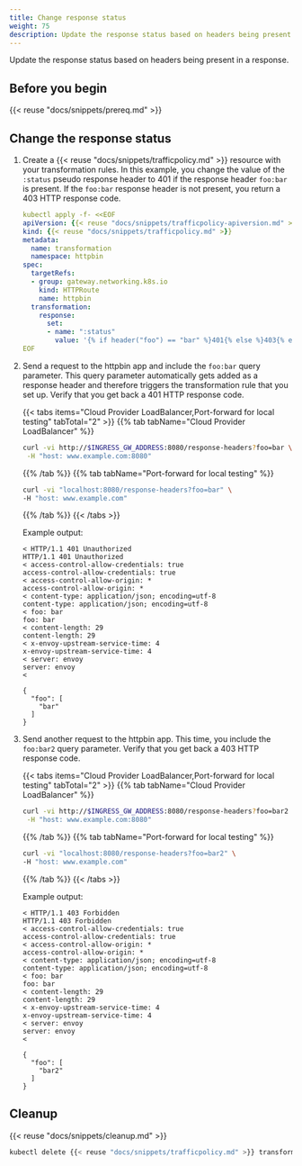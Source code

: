 ```yaml
---
title: Change response status
weight: 75
description: Update the response status based on headers being present in a response.
---
```


Update the response status based on headers being present in a response.

## Before you begin

{{< reuse "docs/snippets/prereq.md" >}}


## Change the response status

1. Create a {{< reuse "docs/snippets/trafficpolicy.md" >}} resource with your transformation rules. In this example, you change the value of the `:status` pseudo response header to 401 if the response header `foo:bar` is present. If the `foo:bar` response header is not present, you return a 403 HTTP response code. 

   ```yaml
   kubectl apply -f- <<EOF
   apiVersion: {{< reuse "docs/snippets/trafficpolicy-apiversion.md" >}}
   kind: {{< reuse "docs/snippets/trafficpolicy.md" >}}
   metadata:
     name: transformation
     namespace: httpbin
   spec:
     targetRefs:
     - group: gateway.networking.k8s.io
       kind: HTTPRoute
       name: httpbin
     transformation:
       response:
         set:
         - name: ":status"
           value: '{% if header("foo") == "bar" %}401{% else %}403{% endif %}'
   EOF
   ```

3. Send a request to the httpbin app and include the `foo:bar` query parameter. This query parameter automatically gets added as a response header and therefore triggers the transformation rule that you set up. Verify that you get back a 401 HTTP response code. 
   
   {{< tabs items="Cloud Provider LoadBalancer,Port-forward for local testing" tabTotal="2"  >}}
   {{% tab tabName="Cloud Provider LoadBalancer" %}}
   ```sh
   curl -vi http://$INGRESS_GW_ADDRESS:8080/response-headers?foo=bar \
    -H "host: www.example.com:8080" 
   ```
   {{% /tab %}}
   {{% tab tabName="Port-forward for local testing" %}}
   ```sh
   curl -vi "localhost:8080/response-headers?foo=bar" \
   -H "host: www.example.com" 
   ```
   {{% /tab %}}
   {{< /tabs >}}
   
   Example output: 
   ```console {hl_lines=[1,2,20,21]}
   < HTTP/1.1 401 Unauthorized
   HTTP/1.1 401 Unauthorized
   < access-control-allow-credentials: true
   access-control-allow-credentials: true
   < access-control-allow-origin: *
   access-control-allow-origin: *
   < content-type: application/json; encoding=utf-8
   content-type: application/json; encoding=utf-8
   < foo: bar
   foo: bar
   < content-length: 29
   content-length: 29
   < x-envoy-upstream-service-time: 4
   x-envoy-upstream-service-time: 4
   < server: envoy
   server: envoy
   < 

   {
     "foo": [
       "bar"
     ]
   }
   ```

4. Send another request to the httpbin app. This time, you include the `foo:bar2` query parameter. Verify that you get back a 403 HTTP response code. 
   
   {{< tabs items="Cloud Provider LoadBalancer,Port-forward for local testing" tabTotal="2"  >}}
   {{% tab tabName="Cloud Provider LoadBalancer" %}}
   ```sh
   curl -vi http://$INGRESS_GW_ADDRESS:8080/response-headers?foo=bar2 \
    -H "host: www.example.com:8080" 
   ```
   {{% /tab %}}
   {{% tab tabName="Port-forward for local testing" %}}
   ```sh
   curl -vi "localhost:8080/response-headers?foo=bar2" \
   -H "host: www.example.com" 
   ```
   {{% /tab %}}
   {{< /tabs >}}
   
   Example output: 
   ```console {hl_lines=[1,2,20,21]}
   < HTTP/1.1 403 Forbidden
   HTTP/1.1 403 Forbidden
   < access-control-allow-credentials: true
   access-control-allow-credentials: true
   < access-control-allow-origin: *
   access-control-allow-origin: *
   < content-type: application/json; encoding=utf-8
   content-type: application/json; encoding=utf-8
   < foo: bar
   foo: bar
   < content-length: 29
   content-length: 29
   < x-envoy-upstream-service-time: 4
   x-envoy-upstream-service-time: 4
   < server: envoy
   server: envoy
   < 

   {
     "foo": [
       "bar2"
     ]
   }
   ```

## Cleanup

{{< reuse "docs/snippets/cleanup.md" >}}

```sh
kubectl delete {{< reuse "docs/snippets/trafficpolicy.md" >}} transformation -n httpbin
```
